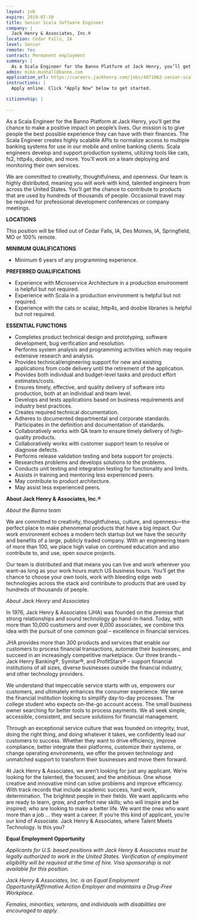 ```yaml
---
layout: job
expire: 2019-07-10
title: Senior Scala Software Engineer
company: |
  Jack Henry & Associates, Inc.®
location: Cedar Falls, IA
level: Senior
remote: Yes
contract: Permanent employment
summary: |
  As a Scala Engineer for the Banno Platform at Jack Henry, you’ll get the chance to make a positive impact on people’s lives. Our mission is to give people the best possible experience they can have with their finances. The Scala Engineer creates highly scalable APIs to normalize access to multiple banking systems for use in our mobile and online banking clients. Scala engineers develop and support production systems, utilizing tools like cats, fs2, http4s, doobie, and more.
admin: mike.munhall@banno.com
application_url: https://careers.jackhenry.com/jobs/4071062-senior-scala-software-engineer
instructions: |
  Apply online. Click "Apply Now" below to get started.

citizenship: |
  
---
```


<!-- break -->

As a Scala Engineer for the Banno Platform at Jack Henry, you’ll get the chance to make a positive impact on people’s lives. Our mission is to give people the best possible experience they can have with their finances. The Scala Engineer creates highly scalable APIs to normalize access to multiple banking systems for use in our mobile and online banking clients. Scala engineers develop and support production systems, utilizing tools like cats, fs2, http4s, doobie, and more. You’ll work on a team deploying and monitoring their own services.

We are committed to creativity, thoughtfulness, and openness. Our team is highly distributed, meaning you will work with kind, talented engineers from across the United States. You’ll get the chance to contribute to products that are used by hundreds of thousands of people. Occasional travel may be required for professional development conferences or company meetings.

**LOCATIONS**

This position will be filled out of Cedar Falls, IA, Des Moines, IA, Springfield, MO or 100% remote.

**MINIMUM QUALIFICATIONS**

* Minimum 6 years of any programming experience.

**PREFERRED QUALIFICATIONS**

* Experience with Microservice Architecture in a production environment is helpful but not required.
* Experience with Scala in a production environment is helpful but not required.
* Experience with the cats or scalaz, http4s, and doobie libraries is helpful but not required.

**ESSENTIAL FUNCTIONS**

* Completes product technical design and prototyping, software development, bug verification and resolution.
* Performs system analysis and programming activities which may require extensive research and analysis.
* Provides technical/engineering support for new and existing applications from code delivery until the retirement of the application.
* Provides both individual and budget-level tasks and product effort estimates/costs.
* Ensures timely, effective, and quality delivery of software into production, both at an individual and team level.
* Develops and tests applications based on business requirements and industry best practices.
* Creates required technical documentation.
* Adheres to documented departmental and corporate standards.  Participates in the definition and documentation of standards.
* Collaboratively works with QA team to ensure timely delivery of high-quality products.
* Collaboratively works with customer support team to resolve or diagnose defects.
* Performs release validation testing and beta support for projects.
* Researches problems and develops solutions to the problems.
* Conducts unit testing and integration testing for functionality and limits.
* Assists in training and mentoring less experienced peers.
* May contribute to product architecture.
* May assist less experienced peers.

**About Jack Henry & Associates, Inc.&reg;**

_About the Banno team_

We are committed to creativity, thoughtfulness, culture, and openness—the perfect place to make phenomenal products that have a big impact. Our work environment echoes a modern tech startup but we have the security and benefits of a large, publicly traded company. With an engineering team of more than 100, we place high value on continued education and also contribute to, and use, open source projects.

Our team is distributed and that means you can live and work wherever you want–as long as your work hours match US business hours. You’ll get the chance to choose your own tools, work with bleeding edge web technologies across the stack and contribute to products that are used by hundreds of thousands of people.

_About Jack Henry and Associates_

In 1976, Jack Henry & Associates (JHA) was founded on the premise that strong relationships and sound technology go hand-in-hand. Today, with more than 10,000 customers and over 6,000 associates, we combine this idea with the pursuit of one common goal – excellence in financial services.

JHA provides more than 300 products and services that enable our customers to process financial transactions, automate their businesses, and succeed in an increasingly competitive marketplace. Our three brands – Jack Henry Banking®, Symitar®, and ProfitStars® – support financial institutions of all sizes, diverse businesses outside the financial industry, and other technology providers.

We understand that impeccable service starts with us, empowers our customers, and ultimately enhances the consumer experience. We serve the financial institution looking to simplify day-to-day processes. The college student who expects on-the-go account access. The small business owner searching for better tools to process payments. We all seek simple, accessible, consistent, and secure solutions for financial management.

Through an exceptional service culture that was founded on integrity, trust, doing the right thing, and doing whatever it takes, we confidently lead our customers to success. Whether they want to drive efficiency, improve compliance, better integrate their platforms, customize their systems, or change operating environments, we offer the proven technology and unmatched support to transform their businesses and move them forward.

At Jack Henry & Associates, we aren’t looking for just any applicant. We’re looking for the talented, the focused, and the ambitious. One whose creative and innovative mind can solve problems and improve efficiency. With track records that include academic success, hard work, determination. The brightest people in their fields. We want applicants who are ready to learn, grow, and perfect new skills; who will inspire and be inspired; who are looking to make a better life. We want the ones who want more than a job … they want a career. If you’re this kind of applicant, you’re our kind of Associate. Jack Henry & Associates, where Talent Meets Technology. Is this you?

**Equal Employment Opportunity**

_Applicants for U.S. based positions with Jack Henry & Associates must be legally authorized to work in the United States. Verification of employment eligibility will be required at the time of hire. Visa sponsorship is not available for this position._

_Jack Henry & Associates, Inc. is an Equal Employment Opportunity/Affirmative Action Employer and maintains a Drug-Free Workplace._

_Females, minorities, veterans, and individuals with disabilities are encouraged to apply._
